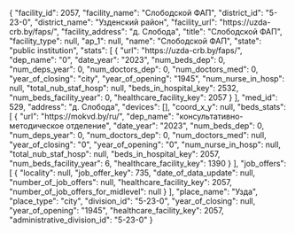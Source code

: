 {
    "facility_id": 2057,
    "facility_name": "Слободской ФАП",
    "district_id": "5-23-0",
    "district_name": "Узденский район",
    "facility_url": "https:\/\/uzda-crb.by\/faps\/",
    "facility_address": "д. Слобода",
    "title": "Слободской ФАП",
    "facility_type": null,
    "ap_1": null,
    "name": "Слободской ФАП",
    "state": "public institution",
    "stats": [
        {
            "url": "https:\/\/uzda-crb.by\/faps\/",
            "dep_name": "0",
            "date_year": "2023",
            "num_beds_dep": 0,
            "num_deps_year": 0,
            "num_doctors_dep": 0,
            "num_doctors_med": 0,
            "year_of_closing": "city",
            "year_of_opening": "1945",
            "num_nurse_in_hosp": null,
            "total_nub_staf_hosp": null,
            "beds_in_hospital_key": 2532,
            "num_beds_facility_year": 0,
            "healthcare_facility_key": 2057
        }
    ],
    "med_id": 529,
    "address": "д. Слобода",
    "devices": [],
    "coord_x_y": null,
    "beds_stats": [
        {
            "url": "https:\/\/mokvd.by\/ru\/",
            "dep_name": "консультативно-методическое отделение",
            "date_year": "2023",
            "num_beds_dep": 0,
            "num_deps_year": 0,
            "num_doctors_dep": 0,
            "num_doctors_med": null,
            "year_of_closing": "0",
            "year_of_opening": "0",
            "num_nurse_in_hosp": null,
            "total_nub_staf_hosp": null,
            "beds_in_hospital_key": 2057,
            "num_beds_facility_year": 6,
            "healthcare_facility_key": 1390
        }
    ],
    "job_offers": [
        {
            "locality": null,
            "job_offer_key": 735,
            "date_of_data_update": null,
            "number_of_job_offers": null,
            "healthcare_facility_key": 2057,
            "number_of_job_offers_for_midlevel": null
        }
    ],
    "place_name": "Узда",
    "place_type": "city",
    "division_id": "5-23-0",
    "year_of_closing": null,
    "year_of_opening": "1945",
    "healthcare_facility_key": 2057,
    "administrative_division_id": "5-23-0"
}
